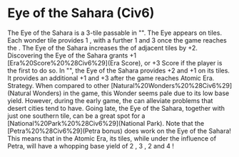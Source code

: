 # Eye of the Sahara (Civ6)

The Eye of the Sahara is a 3-tile passable in "". The Eye appears on tiles. Each wonder tile provides 1 , with a further 1 and 3 once the game reaches the . The Eye of the Sahara increases the of adjacent tiles by +2.
Discovering the Eye of the Sahara grants +1 [Era%20Score%20%28Civ6%29](Era Score), or +3 Score if the player is the first to do so.
In "", the Eye of the Sahara provides +2 and +1 on its tiles. It provides an additional +1 and +3 after the game reaches Atomic Era.
Strategy.
When compared to other [Natural%20Wonders%20%28Civ6%29](Natural Wonders) in the game, this Wonder seems pale due to its low base yield. However, during the early game, the can alleviate problems that desert cities tend to have. Going late, the Eye of the Sahara, together with just one southern tile, can be a great spot for a [National%20Park%20%28Civ6%29](National Park).
Note that the [Petra%20%28Civ6%29](Petra bonus) does work on the Eye of the Sahara! This means that in the Atomic Era, its tiles, while under the influence of Petra, will have a whopping base yield of 2 , 3 , 2 and 4 !
